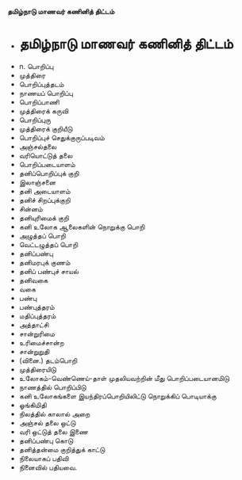 **தமிழ்நாடு மாணவர் கணினித் திட்டம்**
- # தமிழ்நாடு மாணவர் கணினித் திட்டம்
- n. பொறிப்பு
- முத்திரை
- பொறிப்புத்தடம்
- நாணயப் பொறிப்பு
- பொறிப்பாணி
- முத்திரைக் கருவி
- பொறிப்புரு
- முத்திரைக் குறியீடு
- பொறிப்புச் செதுக்குருப்படிவம்
- அஞ்சல்தலை
- வரியொட்டுத் தலை
- பொறிப்படையாளம்
- தனிப்பொறிப்புக் குறி
- இலாஞ்சனை
- தனி அடையாளம்
- தனிச் சிறப்புக்குறி
- சின்னம்
- தனியுரிமைக் குறி
- கனி உலோக ஆலைகளின் நொறுக்கு பொறி
- அழுத்தப் பொறி
- வெட்டழுத்தப் பொறி
- தனிப்பண்பு
- தனிமரபுக் குணம்
- தனிப் பண்புச் சாயல்
- தனிவகை
- வகை
- பண்பு
- பண்புத்தரம்
- மதிப்புத்தரம்
- அத்தாட்சி
- சான்றுரிமை
- உரிமைச்சான்ற
- சான்றுறுதி
- (வினை.) தடம்பொறி
- முத்திரையிடு
- உலோகம்-வெண்ணெய்-தாள் முதலியவற்றின் மீது பொறிப்படையானமிடு
- நாணத்தில் பொறிப்பிடு
- கனி உலோகங்களை இயந்திரப்பொறியிலிட்டு நொறுக்கிப் பொடியாக்கு
- ஓங்கிமிதி
- நிலத்தில் காலால் அறை
- அஞ்சல் தலை ஒட்டு
- வரி ஒட்டுத் தலை இணை
- தனிப்பண்பு கொடு
- தனித்தன்மை குறித்துக் காட்டு
- நிலையாகப் பதிவி
- நினைவில் பதியவை.

